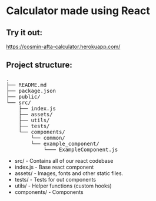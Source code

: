 # Calculator made using React

## Try it out:  
https://cosmin-afta-calculator.herokuapp.com/ 

## Project structure:

<pre>
.  
├── README.md  
├── package.json   
├── public/  
└── src/  
    ├── index.js    
    ├── assets/       
    ├── utils/  
    ├── tests/  
    └── components/  
        └── common/  
        └── example_component/ 
            └─── ExampleComponent.js 
</pre>  
* src/ - Contains all of our react codebase
* index.js - Base react component   
* assets/ - Images, fonts and other static files.   
* tests/ - Tests for out components
* utils/ - Helper functions (custom hooks)
* components/ - Components 
